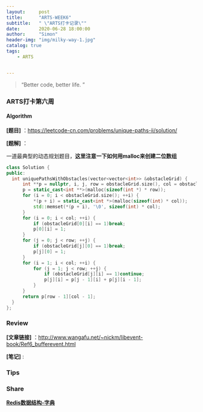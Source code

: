 ```yaml
---
layout:     post
title:      "ARTS-WEEK6"
subtitle:   " \"ARTS打卡记录\""
date:       2020-06-28 18:00:00
author:     "Simon"
header-img: "img/milky-way-1.jpg"
catalog: true
tags:
    - ARTS


---
```


> “Better code, better life. ”

### ARTS打卡第六周

#### Algorithm

**[题目]** ：https://leetcode-cn.com/problems/unique-paths-ii/solution/

**[题解]** ：

一道最典型的动态规划题目，**这里注意一下如何用malloc来创建二位数组**

  ```c++
class Solution {
public:
    int uniquePathsWithObstacles(vector<vector<int>> &obstacleGrid) {
        int **p = nullptr, i, j, row = obstacleGrid.size(), col = obstacleGrid[0].size();
        p = static_cast<int **>(malloc(sizeof(int *) * row));
        for (i = 0; i < obstacleGrid.size(); ++i) {
            *(p + i) = static_cast<int *>(malloc(sizeof(int) * col));
            std::memset(*(p + i), '\0', sizeof(int) * col);
        }
        for (i = 0; i < col; ++i) {
            if (obstacleGrid[0][i] == 1)break;
            p[0][i] = 1;
        }
        for (j = 0; j < row; ++j) {
            if (obstacleGrid[j][0] == 1)break;
            p[j][0] = 1;
        }
        for (i = 1; i < col; ++i) {
            for (j = 1; j < row; ++j) {
                if (obstacleGrid[j][i] == 1)continue;
                p[j][i] = p[j - 1][i] + p[j][i - 1];
            }
        }
        return p[row - 1][col - 1];
    }
};
  ```



### Review

**[文章链接]** ：http://www.wangafu.net/~nickm/libevent-book/Ref6_bufferevent.html

**[笔记]** :



### Tips



### Share

**[Redis数据结构-字典](https://simonzgx.github.io/2020/06/30/Redis数据结构-字典/)**

